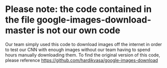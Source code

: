 # Please note: the code contained in the file google-images-download-master is not our own code

Our team simply used this code to download images off the internet in order to test our CNN with enough images without our team having to spend hours manually downloading them. To find the original version of this code, please reference https://github.com/hardikvasa/google-images-download